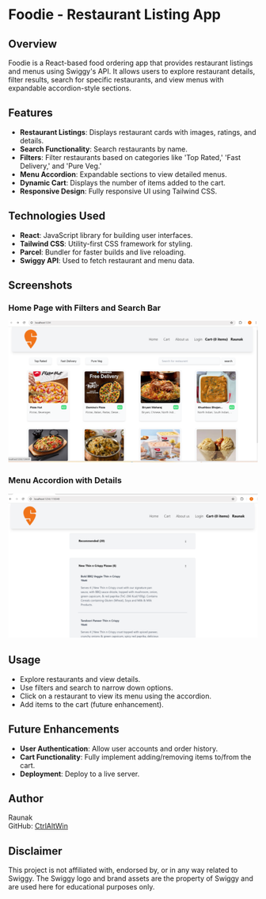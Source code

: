 # Foodie - Restaurant Listing App

## Overview

Foodie is a React-based food ordering app that provides restaurant listings and menus using Swiggy's API. It allows users to explore restaurant details, filter results, search for specific restaurants, and view menus with expandable accordion-style sections.

## Features

- **Restaurant Listings**: Displays restaurant cards with images, ratings, and details.
- **Search Functionality**: Search restaurants by name.
- **Filters**: Filter restaurants based on categories like 'Top Rated,' 'Fast Delivery,' and 'Pure Veg.'
- **Menu Accordion**: Expandable sections to view detailed menus.
- **Dynamic Cart**: Displays the number of items added to the cart.
- **Responsive Design**: Fully responsive UI using Tailwind CSS.

## Technologies Used

- **React**: JavaScript library for building user interfaces.
- **Tailwind CSS**: Utility-first CSS framework for styling.
- **Parcel**: Bundler for faster builds and live reloading.
- **Swiggy API**: Used to fetch restaurant and menu data.

## Screenshots

### Home Page with Filters and Search Bar

![Home Page Screenshot](App_Screenshots/Screenshot%202024-12-26%20191356.png)

### Menu Accordion with Details

![Menu Accordion Screenshot](App_Screenshots/Screenshot%202024-12-26%20191651.png)


## Usage

- Explore restaurants and view details.
- Use filters and search to narrow down options.
- Click on a restaurant to view its menu using the accordion.
- Add items to the cart (future enhancement).

## Future Enhancements

- **User Authentication**: Allow user accounts and order history.
- **Cart Functionality**: Fully implement adding/removing items to/from the cart.
- **Deployment**: Deploy to a live server.

## Author

Raunak  
GitHub: [CtrlAltWin](https://github.com/CtrlAltWin)

## Disclaimer

This project is not affiliated with, endorsed by, or in any way related to Swiggy. The Swiggy logo and brand assets are the property of Swiggy and are used here for educational purposes only. 

